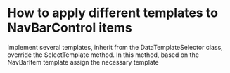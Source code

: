 # How to apply different templates to NavBarControl items


<p>Implement several templates, inherit from the DataTemplateSelector class, override the SelectTemplate method. In this method, based on the NavBarItem template assign the necessary template</p>

<br/>


